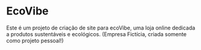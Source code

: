 # EcoVibe
 Este é um projeto de criação de site para ecoVibe, uma loja online dedicada a produtos sustentáveis e ecológicos. (Empresa Fictícia, criada somente como projeto pessoal!)
